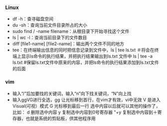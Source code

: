 ### Linux
- df -h：查寻磁盘空间
- du -sh：查询当前文件目录所占的大小
- sudo find / -name filename：从根目录下开始寻找这个文件
- ls | wc -l：查询当前目录下的文件数目
- diff [file1-name] [file2-name]：输出两个文件不同的地方
- tee：在终端输出信息的同时把信息记录到文件中，ls | tee ls.txt   ＃将会在终端上显示ls命令的执行结果，并把执行结果输出到ls.txt 文件中  ls | tee -a ls.txt #保留ls.txt文件中原来的内容，并把ls命令的执行结果添加到ls.txt文件的后面
### vim
- 输入“/”后加要找的关键词，输入“n”向下找关键词，“N”向上找
- 输入ggVG进行全选，gg 让光标移到首行，在vim才有效，vi中无效 
V   是进入Visual(可视）模式 
G  光标移到最后一行 
选中内容以后就可以其他的操作了，比如： 
d  删除选中内容 
y  复制选中内容到0号寄存器 
"+y  复制选中内容到＋寄存器，也就是系统的剪贴板，供其他程序用 
